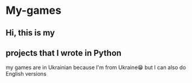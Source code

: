 # My-games
## Hi, this is my
## projects that I wrote in Python

my games are in Ukrainian because I'm from Ukraine😁
but I can also do English versions

